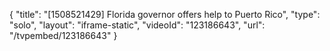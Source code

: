 {
    "title": "[1508521429] Florida governor offers help to Puerto Rico",
    "type": "solo",
    "layout": "iframe-static",
    "videoId": "123186643",
    "url": "\/tvpembed\/123186643"
}